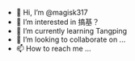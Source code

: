 - 👋 Hi, I’m @magisk317
- 👀 I’m interested in 搞基？
- 🌱 I’m currently learning Tangping
- 💞️ I’m looking to collaborate on ...
- 📫 How to reach me ...

<!---
magisk317/magisk317 is a ✨ special ✨ repository because its `README.md` (this file) appears on your GitHub profile.
You can click the Preview link to take a look at your changes.
--->
